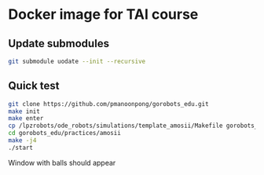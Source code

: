 # Docker image for TAI course

## Update submodules
```bash
git submodule uodate --init --recursive
```

## Quick test

``` bash
git clone https://github.com/pmanoonpong/gorobots_edu.git
make init
make enter
cp /lpzrobots/ode_robots/simulations/template_amosii/Makefile gorobots_edu/practices/amosii
cd gorobots_edu/practices/amosii
make -j4
./start
```
Window with balls should appear

